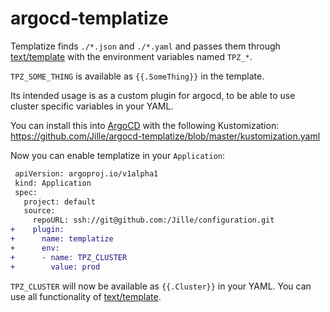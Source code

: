 # argocd-templatize

Templatize finds `./*.json` and `./*.yaml` and passes them through [text/template](https://pkg.go.dev/text/template) with the environment variables named `TPZ_*`.

`TPZ_SOME_THING` is available as `{{.SomeThing}}` in the template.

Its intended usage is as a custom plugin for argocd, to be able to use cluster specific variables in your YAML.

You can install this into [ArgoCD](https://argoproj.github.io/argo-cd/) with the following Kustomization: https://github.com/Jille/argocd-templatize/blob/master/kustomization.yaml

Now you can enable templatize in your `Application`:

```diff
 apiVersion: argoproj.io/v1alpha1
 kind: Application
 spec:
   project: default
   source:
     repoURL: ssh://git@github.com:/Jille/configuration.git
+    plugin:
+      name: templatize
+      env:
+      - name: TPZ_CLUSTER
+        value: prod
```

`TPZ_CLUSTER` will now be available as `{{.Cluster}}` in your YAML. You can use all functionality of [text/template](https://pkg.go.dev/text/template).
